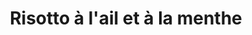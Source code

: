 ---
uuid: 98u96rcj
title: Risotto à l'ail et à la menthe
titleslug: risotto-a-lail-et-a-la-menthe_98u96rcj
draft: false
layout: recettes
type: plat
categories:
  - Plat chaud
  - Accompagnement
cuisson: Oui
temperature: Chaud
plate: 220
quantite_desc: ""
check: Oui
checkAlwaysOk: false
ingredients:
  frais:
    - title: Yaourt de vache
      quantite: 22.00
      unit: Kg
  autres:

  legumes:
    - title: Ail
      quantite: 330.00
      unit: gousse·s

  sec:
    - title: Riz
      quantite: 19.80  
      unit: Kg

  epices: 
    - title: Sel
      quantite: 275.00 
      unit: grammes
    - title: Menthe séchée
      quantite: 275.00
      unit: grammes
  lof: 
    - title: Huile d'olive
      quantite: 880.00
      unit: ml
    - title: Fécule de maïs (Maïzena) 
      quantite: 220.00
      unit: grammes

preparation: >-
  **sauce lactose:** 

  * dans une casserole mettre le yahourt, l'eau, le sel, la maÏzena, fouetter sans s'arrêter jusqu'à ébullition, baisser le feu et maintenir au chaud, attention il est important de fouetter sans arrêt pour éviter que le yahourt ne caille.

  *  dans une sauteuse faire revenir 80 gousses d'ail écrasée avec 300ml d'huile d'olives pendant deux mn, dorer mais pas brunir. mélanger avec la sauce au yahourts, cela doit être salé et acidulé, possible de rectifier avec du sel et du jus de citrons

  *   faire cuire le riz

  *   Mélanger le tout, remonter le feu jusqu'à frémissement, possibilité de rajouter de l'eau selon la consistance qui doit se rapprocher de celle du risotto.
  
  sauce lactose:

  * préparer un riz pilaf en faisant revenir 20 gousse d'ail dans 60ml d'huile d'olives, du sel, du poivre quand c'est un peu grillé, rajouter 1.8kg de riz, remuer jusqu'à un aspect translucide du riz, couvrir d'eau ( deux fois le volume de riz) et mettre un couvercle avec le feu au minimum pendant 10 mn, ne pas ouvrir, ne pas remuer avant évaporation de l'eau. possibilité de faire ce pilaf au four si c'est plus pratique...

  *  au moment du service, faire revenir 50 gousses d'ail en rondelles dans de l'huile d'olives jusqu'à ce qu'elles soient dorées et parsemer les plats de services avec ail et menthe séchées.
publishDate: 2024-05-18T18:14:00.000Z
---